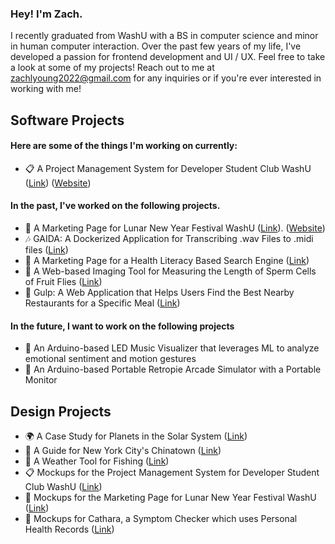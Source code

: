 ### Hey! I'm Zach.

I recently graduated from WashU with a BS in computer science and minor in human computer interaction. Over the past few years of my life, I've developed a passion for frontend development and UI / UX. Feel free to take a look at some of my projects! Reach out to me at zachlyoung2022@gmail.com for any inquiries or if you're ever interested in working with me!

## Software Projects

#### Here are some of the things I'm working on currently:
- 📋 A Project Management System for Developer Student Club WashU ([Link](https://github.com/dscwashu/dsc-web-app)) ([Website](https://www.dscwashu.com))

#### In the past, I've worked on the following projects.
- 🌙 A Marketing Page for Lunar New Year Festival WashU ([Link](https://github.com/wulnyf/website)). ([Website](https://lnyf.wustl.edu))
- 🎶 GAIDA: A Dockerized Application for Transcribing .wav Files to .midi files ([Link](https://github.com/zachary-young/cse427-final-project))
- 🏥 A Marketing Page for a Health Literacy Based Search Engine ([Link](https://github.com/Safinia-Organization/safinia-web-app))
- 📏 A Web-based Imaging Tool for Measuring the Length of Sperm Cells of Fruit Flies ([Link](https://github.com/zachary-young/cse554-final-project))
- 🍔 Gulp: A Web Application that Helps Users Find the Best Nearby Restaurants for a Specific Meal ([Link](https://github.com/zachary-young/cse330-final-project))

#### In the future, I want to work on the following projects
- 🚨 An Arduino-based LED Music Visualizer that leverages ML to analyze emotional sentiment and motion gestures
- 👾 An Arduino-based Portable Retropie Arcade Simulator with a Portable Monitor

## Design Projects

- 🌍 A Case Study for Planets in the Solar System ([Link](https://www.figma.com/file/B8yladWPDYePvdhr7tkD0o/Case-Study))
- 🌃 A Guide for New York City's Chinatown ([Link](https://www.figma.com/file/WQKUccaN5QqvDgQYhSgqvL/Main?node-id=252%3A0))
- 🐠 A Weather Tool for Fishing ([Link](https://www.figma.com/file/Ke3mth1skuOLhIdkab0dxj/Weather))
- 📋 Mockups for the Project Management System for Developer Student Club WashU ([Link](https://www.figma.com/file/X74Uktv5Fh7VCMoLVJYmbj/DSC-Web-App?node-id=2%3A13))
- 🌙 Mockups for the Marketing Page for Lunar New Year Festival WashU ([Link](https://www.figma.com/file/UxqKqBe88J67L3B8U2cwaf/Website?node-id=2%3A2))
- 🤒 Mockups for Cathara, a Symptom Checker which uses Personal Health Records ([Link](https://www.figma.com/file/UsQzhbB0o28rSOxZczaFDF/Prototype?node-id=0%3A1))
